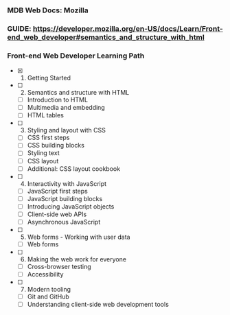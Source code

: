 ### MDB Web Docs: Mozilla

### GUIDE: https://developer.mozilla.org/en-US/docs/Learn/Front-end_web_developer#semantics_and_structure_with_html


### Front-end Web Developer Learning Path

 - [x] 1. Getting Started
 - [ ] 2. Semantics and structure with HTML
	- [ ] Introduction to HTML
	- [ ] Multimedia and embedding
	- [ ] HTML tables
- [ ] 3. Styling and layout with CSS
	- [ ] CSS first steps
	- [ ] CSS building blocks
	- [ ] Styling text
	- [ ] CSS layout
	- [ ] Additional: CSS layout cookbook
- [ ] 4. Interactivity with JavaScript
	- [ ] JavaScript first steps
	- [ ] JavaScript building blocks
	- [ ] Introducing JavaScript objects
	- [ ] Client-side web APIs
	- [ ] Asynchronous JavaScript
- [ ] 5. Web forms - Working with user data
	- [ ] Web forms 
- [ ] 6. Making the web work for everyone
 	- [ ] Cross-browser testing
	- [ ] Accessibility
- [ ] 7. Modern tooling
	- [ ] Git and GitHub
	- [ ] Understanding client-side web development tools
